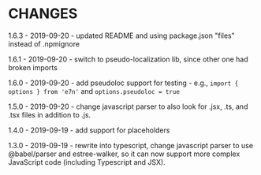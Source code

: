 # CHANGES

1.6.3 - 2019-09-20 - updated README and using package.json "files" instead of .npmignore

1.6.1 - 2019-09-20 - switch to pseudo-localization lib, since other one had broken imports

1.6.0 - 2019-09-20 - add pseudoloc support for testing - e.g., `import { options } from 'e7n'` and `options.pseudoloc = true`

1.5.0 - 2019-09-20 - change javascript parser to also look for .jsx, .ts, and .tsx files in addition to .js.

1.4.0 - 2019-09-19 - add support for placeholders

1.3.0 - 2019-09-19 - rewrite into typescript, change javascript parser to use @babel/parser and estree-walker, so it can now support more complex JavaScript code (including Typescript and JSX).
